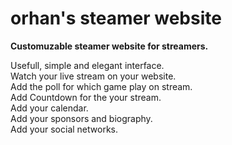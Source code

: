 # orhan's steamer website
**Customuzable steamer website for streamers.**

Usefull, simple and elegant interface.  
Watch your live stream on your website.  
Add the poll for which game play on stream.  
Add Countdown for the your stream.  
Add your calendar.  
Add your sponsors and biography.   
Add your social networks.
